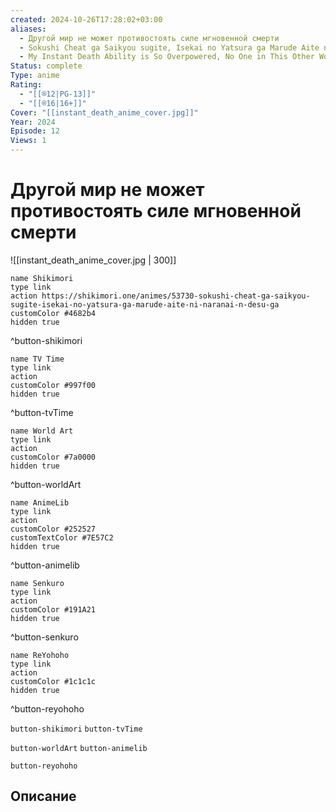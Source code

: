 ```yaml
---
created: 2024-10-26T17:28:02+03:00
aliases:
  - Другой мир не может противостоять силе мгновенной смерти
  - Sokushi Cheat ga Saikyou sugite, Isekai no Yatsura ga Marude Aite ni Naranai n desu ga
  - My Instant Death Ability is So Overpowered, No One in This Other World Stands a Chance Against Me!
Status: complete
Type: anime
Rating:
  - "[[®️12|PG-13]]"
  - "[[®️16|16+]]"
Cover: "[[instant_death_anime_cover.jpg]]"
Year: 2024
Episode: 12
Views: 1
---
```


# Другой мир не может противостоять силе мгновенной смерти

![[instant_death_anime_cover.jpg | 300]]

```button
name Shikimori
type link
action https://shikimori.one/animes/53730-sokushi-cheat-ga-saikyou-sugite-isekai-no-yatsura-ga-marude-aite-ni-naranai-n-desu-ga
customColor #4682b4
hidden true
```
^button-shikimori

```button
name TV Time
type link
action 
customColor #997f00
hidden true
```
^button-tvTime

```button
name World Art
type link
action 
customColor #7a0000
hidden true
```
^button-worldArt

```button
name AnimeLib
type link
action 
customColor #252527
customTextColor #7E57C2
hidden true
```
^button-animelib

```button
name Senkuro
type link
action 
customColor #191A21
hidden true
```
^button-senkuro

```button
name ReYohoho
type link
action 
customColor #1c1c1c
hidden true
```
^button-reyohoho



`button-shikimori` `button-tvTime`

`button-worldArt` `button-animelib`

`button-reyohoho`

## Описание


